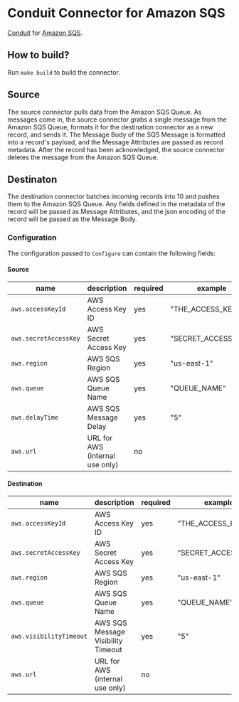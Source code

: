 # Conduit Connector for Amazon SQS

[Conduit](https://conduit.io) for [Amazon SQS](https://docs.aws.amazon.com/AWSSimpleQueueService/latest/SQSDeveloperGuide/welcome.html).

## How to build?

Run `make build` to build the connector.

## Source

The source connector pulls data from the Amazon SQS Queue. As messages come in, the source connector grabs a single message from the Amazon SQS Queue, formats it for the destination connector as a new record, and sends it. The Message Body of the SQS Message is formatted into a record's payload, and the Message Attributes are passed as record metadata. After the record has been acknowledged, the source connector deletes the message from the Amazon SQS Queue.

## Destinaton

The destination connector batches incoming records into 10 and pushes them to the Amazon SQS Queue. Any fields defined in the metadata of the record will be passed as Message Attributes, and the json encoding of the record will be passed as the Message Body.

### Configuration

The configuration passed to `Configure` can contain the following fields:

#### Source

| name                  | description                                    | required | example             |
| --------------------- | ---------------------------------------------- | -------- | ------------------- |
| `aws.accessKeyId`     | AWS Access Key ID                              | yes      | "THE_ACCESS_KEY_ID" |
| `aws.secretAccessKey` | AWS Secret Access Key                          | yes      | "SECRET_ACCESS_KEY" |
| `aws.region`          | AWS SQS Region                                 | yes      | "us-east-1"         |
| `aws.queue`           | AWS SQS Queue Name                             | yes      | "QUEUE_NAME"        |
| `aws.delayTime`       | AWS SQS Message Delay                          | yes      | "5"                 |
| `aws.url`             | URL for AWS (internal use only)  | no       |                     |

#### Destination

| name                    | description                                    | required | example             |
| ----------------------- | ---------------------------------------------- | -------- | ------------------- |
| `aws.accessKeyId`       | AWS Access Key ID                              | yes      | "THE_ACCESS_KEY_ID" |
| `aws.secretAccessKey`   | AWS Secret Access Key                          | yes      | "SECRET_ACCESS_KEY" |
| `aws.region`            | AWS SQS Region                                 | yes      | "us-east-1"         |
| `aws.queue`             | AWS SQS Queue Name                             | yes      | "QUEUE_NAME"        |
| `aws.visibilityTimeout` | AWS SQS Message Visibility Timeout             | yes      | "5"                 |
| `aws.url`               | URL for AWS (internal use only)  | no       |                     |
